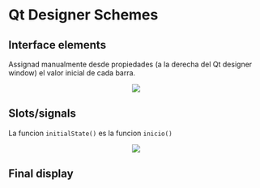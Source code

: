 # Qt Designer Schemes

## Interface elements
Assignad manualmente desde propiedades (a la derecha del Qt designer window) el valor inicial de cada barra. 

<p align="center">
<img src="https://github.com/RogerCL24/IDI/assets/90930371/78f4afdd-056c-4c49-96e4-30b563d73332"/>
</p>

## Slots/signals

La funcion `initialState()` es la funcion `inicio()`
<p align="center">
<img src="https://github.com/RogerCL24/IDI/assets/90930371/3f28de93-c8d3-4122-a864-7c5a5d7230a4"/>
</p>


## Final display


